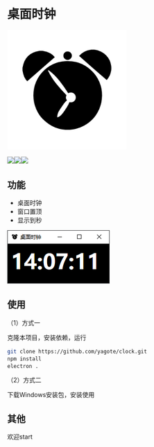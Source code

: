 # 桌面时钟



<img src="./assets/icon.png" alt="clock" style="zoom:80%;" />

![](https://img.shields.io/badge/-Electron-47848F?style=flat-square&logo=electron&logoColor=FFFFFF)![](https://img.shields.io/badge/-Javascript-F7DF1E?style=flat-square&logo=javascript&logoColor=FFFFFF)![](https://img.shields.io/badge/-NodeJS-339933?style=flat-square&logo=nodedotjs&logoColor=FFFFFF)

## 功能
- 桌面时钟
- 窗口置顶
- 显示到秒

![image-20240330140727588](README.assets/image-20240330140727588.png)

## 使用
（1）方式一

克隆本项目，安装依赖，运行

```bash
git clone https://github.com/yagote/clock.git
npm install
electron .
```

（2）方式二

下载Windows安装包，安装使用

## 其他
欢迎start





















